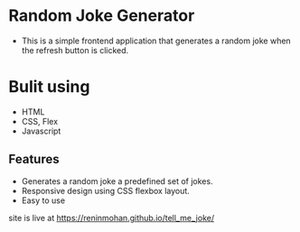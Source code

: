 # Random Joke Generator

- This is a simple frontend application that generates a random joke when the refresh button is clicked.

# Bulit using
- HTML
- CSS, Flex
- Javascript

## Features
- Generates a random joke a predefined set of jokes.
- Responsive design using CSS flexbox layout.
- Easy to use
  
site is live at https://reninmohan.github.io/tell_me_joke/
